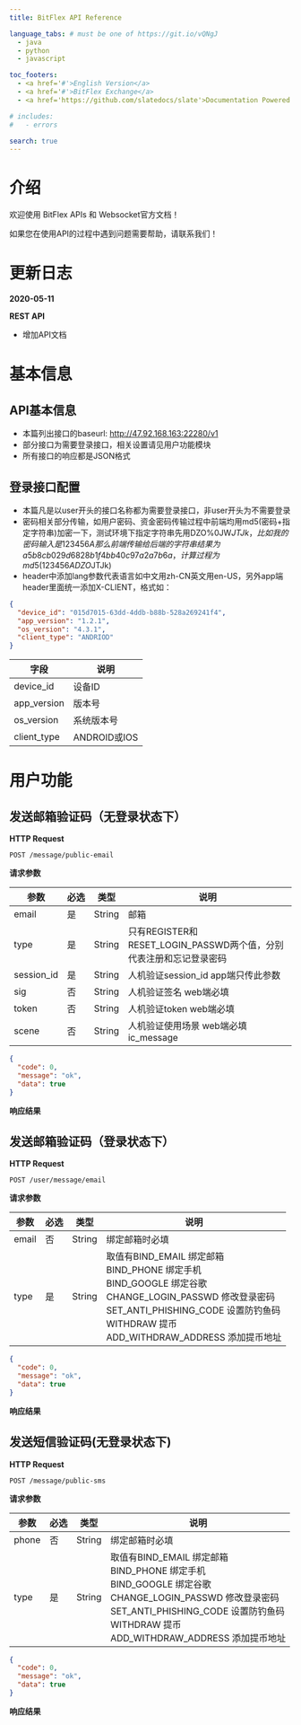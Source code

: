 ```yaml
---
title: BitFlex API Reference

language_tabs: # must be one of https://git.io/vQNgJ
  - java
  - python
  - javascript

toc_footers:
  - <a href='#'>English Version</a>
  - <a href='#'>BitFlex Exchange</a>
  - <a href='https://github.com/slatedocs/slate'>Documentation Powered by Slate</a>

# includes:
#   - errors

search: true
---
```


# 介绍

欢迎使用 BitFlex APIs 和 Websocket官方文档！

如果您在使用API的过程中遇到问题需要帮助，请联系我们！

# 更新日志

**2020-05-11**

**REST API**

* 增加API文档

# 基本信息

## API基本信息

* 本篇列出接口的baseurl: http://47.92.168.163:22280/v1
* 部分接口为需要登录接口，相关设置请见用户功能模块
* 所有接口的响应都是JSON格式

## 登录接口配置

* 本篇凡是以user开头的接口名称都为需要登录接口，非user开头为不需要登录
* 密码相关部分传输，如用户密码、资金密码传输过程中前端均用md5(密码+指定字符串)加密一下，测试环境下指定字符串先用DZO%0JW$JTJk，比如我的密码输入是123456A那么前端传输给后端的字符串结果为a5b8cb029d6828b1f4bb40c97a2a7b6a，计算过程为md5(123456ADZO%0JW$JTJk)
* header中添加lang参数代表语言如中文用zh-CN英文用en-US，另外app端header里面统一添加X-CLIENT，格式如：

```json
{
  "device_id": "015d7015-63dd-4ddb-b88b-528a269241f4",
  "app_version": "1.2.1",
  "os_version": "4.3.1",
  "client_type": "ANDRIOD"
}
```

字段 | 说明
---- | ---- 
device_id | 设备ID
app_version | 版本号
os_version | 系统版本号
client_type | ANDROID或IOS

# 用户功能

## 发送邮箱验证码（无登录状态下）

**HTTP Request**

`POST /message/public-email`

**请求参数**

参数 | 必选 | 类型 | 说明
---- | ---- | ---- | ---- 
email | 是　| String | 邮箱
type  | 是 | String | 只有REGISTER和RESET_LOGIN_PASSWD两个值，分别代表注册和忘记登录密码
session_id | 是  | String | 人机验证session_id app端只传此参数
sig   | 否  | String | 人机验证签名 web端必填
token | 否  | String | 人机验证token web端必填
scene | 否  | String | 人机验证使用场景 web端必填ic_message

```json
{
  "code": 0,
  "message": "ok",
  "data": true
}
```
**响应结果**

## 发送邮箱验证码（登录状态下）

**HTTP Request**

`POST /user/message/email`

**请求参数**

参数 | 必选 | 类型 | 说明
---- | ---- | ---- | ---- 
email | 否 | String | 绑定邮箱时必填
type  | 是 | String | 取值有BIND_EMAIL 绑定邮箱<br/>BIND_PHONE 绑定手机<br/>BIND_GOOGLE 绑定谷歌<br/>CHANGE_LOGIN_PASSWD 修改登录密码<br/> SET_ANTI_PHISHING_CODE 设置防钓鱼码<br/> WITHDRAW 提币<br/> ADD_WITHDRAW_ADDRESS 添加提币地址<br/>

```json
{
  "code": 0,
  "message": "ok",
  "data": true
}
```
**响应结果**

## 发送短信验证码(无登录状态下)

**HTTP Request**

`POST /message/public-sms`

**请求参数**

参数 | 必选 | 类型 | 说明
---- | ---- | ---- | ---- 
phone | 否 | String | 绑定邮箱时必填
type  | 是 | String | 取值有BIND_EMAIL 绑定邮箱<br/>BIND_PHONE 绑定手机<br/>BIND_GOOGLE 绑定谷歌<br/>CHANGE_LOGIN_PASSWD 修改登录密码<br/> SET_ANTI_PHISHING_CODE 设置防钓鱼码<br/> WITHDRAW 提币<br/> ADD_WITHDRAW_ADDRESS 添加提币地址<br/>

```json
{
  "code": 0,
  "message": "ok",
  "data": true
}
```
**响应结果**
